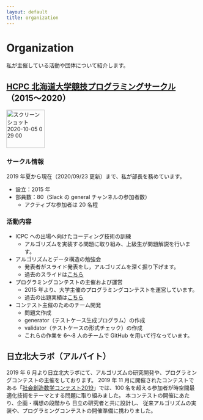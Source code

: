 ```yaml
---
layout: default
title: organization
---
```


# Organization
私が主催している活動や団体について紹介します。

## [HCPC 北海道大学競技プログラミングサークル](https://hcpc-hokudai.github.io/)（2015〜2020）

<img width="100" alt="スクリーンショット 2020-10-05 0 29 00" src="https://user-images.githubusercontent.com/47474057/95019693-da7c1b80-06a1-11eb-9059-81bc1fb7749a.png">


### サークル情報

2019 年夏から現在（2020/09/23 更新）まで、私が部長を務めています。

- 設立：2015 年
- 部員数：80（Slack の general チャンネルの参加者数）
    - アクティブな参加者は 20 名程

### 活動内容
- ICPC への出場へ向けたコーディング技術の訓練
    - アルゴリズムを実装する問題に取り組み、上級生が問題解説を行います。
- アルゴリズムとデータ構造の勉強会
    - 発表者がスライド発表をし，アルゴリズムを深く掘り下げます。
    - 過去のスライドは[こちら](https://hcpc-hokudai.github.io/activities.html)
- プログラミングコンテストの主催および運営
    - 2015 年より、大学主催のプログラミングコンテストを運営しています。
    - 過去の出題実績は[こちら](https://hcpc-hokudai.github.io/activities.html)
- コンテスト主催のためのチーム開発
    - 問題文作成
    - generator（テストケース生成プログラム）の作成
    - validator（テストケースの形式チェック）の作成
    - これらの作業を 6〜8 人のチームで GitHub を用いて行なっています。

## 日立北大ラボ（アルバイト）
2019 年 6 月より日立北大ラボにて、アルゴリズムの研究開発や、プログラミングコンテストの主催をしております。
2019 年 11 月に開催されたコンテストである「[社会創造数学コンテスト2019](https://www.es.hokudai.ac.jp/news/2019-11-01-hitachi/)」では、100 名を超える参加者が時空間最適化技術をテーマとする問題に取り組みました。
本コンテストの開催にあたり、企画・構想の段階から
日立の研究者と共に設計し、
従来アルゴリズムの実装や、プログラミングコンテストの開催準備に携わりました。
